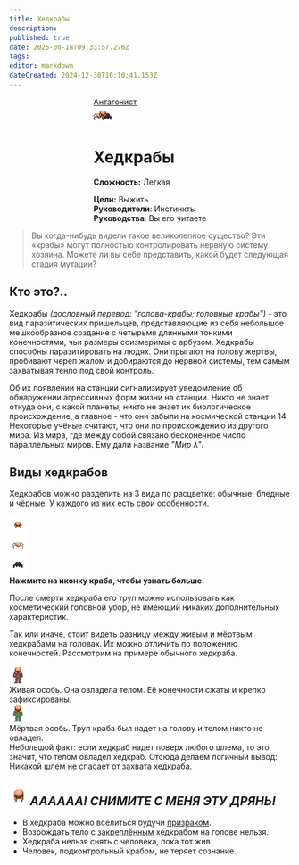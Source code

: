 ```yaml
---
title: Хедкрабы
description: 
published: true
date: 2025-08-18T09:33:57.276Z
tags: 
editor: markdown
dateCreated: 2024-12-30T16:10:41.153Z
---
```


<div style="display: flex; justify-content: center;">
<div class="roles-passport antag">
  <div class="title antag"><a href="/roles/antagonists">Антагонист</a></div>
  <div>
    <div><div><img src="/roles/headcrabs.png"></div></div>
  <div><div>
    <h1>Хедкрабы</h1>
    <p><strong>Сложность:</strong> Легкая</p>
    <strong>Цели:</strong> Выжить<br>
    <b>Руководители</b>:  Инстинкты<br>
    <b>Руководства</b>: Вы его читаете
  </div></div>
  </div>
</div>
</div>

> Вы когда-нибудь видели такое великолепное существо? Эти «крабы» могут полностью контролировать нервную систему хозяина. Можете ли вы себе представить, какой будет следующая стадия мутации?

## Кто это?..

Хедкрабы <i>(дословный перевод: "голова-крабы; головные крабы")</i> - это вид паразитических пришельцев, представляющие из себя небольшое мешкообразное создание с четырьмя длинными тонкими конечностями, чьи размеры соизмеримы с арбузом. Хедкрабы способны паразитировать на людях. Они прыгают на голову жертвы, пробивают череп жалом и добираются до нервной системы, тем самым захватывая тенло под свой контроль.

Об их появлении на станции сигнализирует уведомление об обнаружении агрессивных форм жизни на станции. Никто не знает откуда они, с какой планеты, никто не знает их биологическое происхождение, а главное - что они забыли на космической станции 14. Некоторые учёные считают, что они по происхождению из другого мира. Из мира, где между собой связано бесконечное число параллельных миров. Ему дали название <i>"Мир λ"</i>.

## Виды хедкрабов
Хедкрабов можно разделить на 3 вида по расцветке: обычные, бледные и чёрные. У каждого из них есть свои особенности.



<p></p>
<div id="main-crab">
  <div id="stupid-crabs">
 		<div class="passive-crab"><img id="def-crab" src="/roles/headcrabs/headcrab-beautiful.png"></div>
  	<div class="passive-crab"><img id="fast-crab" src="/roles/headcrabs/headcrab-fast.png"></div>
  	<div class="passive-crab"><img id="poison-crab" src="/roles/headcrabs/headcrab-poison.png"></div>
  </div>
 	<div id="big-brain-crab">
    <div id="crabs-info"><strong>Нажмите на иконку краба, чтобы узнать больше.</strong></div>
    <div id="def-crab-text" style="display: none;"><b>Обычный хедкраб</b><p>Они бежевого окраса и распологают конечности больше вперёд-назад. Они ничем не выделяются от других видов своего рода. Зато они красивые.</div>
  	<div id="fast-crab-text" style="display: none;"><b>Быстрый хедкраб</b><p>Они бежевого окраса и распологают конечности больше в стороны. Они отличаются увеличенной скоростью передвижения благодаря длинным конечностям.</div>
  	<div id="poison-crab-text" style="display: none;"><b>Ядовитый хедкраб</b><p>Они чёрного цвета. Они ядовитые и помимо остальных паразитических способностей он наносит урон ядами хозяину.</div>
  </div>
</div>
<p>



После смерти хедкраба его труп можно использовать как косметический головной убор, не имеющий никаких дополнительных характеристик. 
<p>Так или иначе, стоит видеть разницу между живым и мёртвым хедкрабами на головах. Их можно отличить по положению конечностей. Рассмотрим на примере обычного хедкраба.</p>
<p>


  
<div id="who-is-who">
  <div id="first-crab">
    <div id="top-part">
      <div class="alive-crab" id="gif-crab">
        <img src="/roles/headcrabs/humacrab-alive.gif">
      </div>
    </div>
    <div class="bottom-part">
      <span>Живая особь. Она овладела телом. Её конечности сжаты и крепко зафиксированы.</span>
    </div>
  </div>
  <div id="second-crab">
    <div id="top-part">
      <div class="dead-crab" id="gif-crab">
        <img src="/roles/headcrabs/humacrab-dead.gif">
      </div>
    </div>
    <div class="bottom-part">
      <span>Мёртвая особь. Труп краба был надет на голову и телом никто не овладел.</span>
    </div>
  </div>
</div>
<div class="bottom-part">Небольшой факт: если хедкраб надет поверх любого шлема, то это значит, что телом овладел хедкраб. Отсюда делаем логичный вывод: Никакой	шлем не спасает от захвата хедкраба.</div>


## <img src="/roles/headcrabs/equipped-helmet.png" width="32" height="32"> <i>АААААА! СНИМИТЕ С МЕНЯ ЭТУ ДРЯНЬ!</i>
<ul>
	<li>В хедкраба можно вселиться будучи <a href="https://wiki.wwdp.ee/ru/roles/ghost">призраком</a>.
  <li>Возрождать тело с <u>закреплённым</u> хедкрабом на голове нельзя.
	<li>Хедкраба нельзя снять с человека, пока тот жив.
	<li>Человек, подконтрольный крабом, не теряет сознание.
</ul>

<div class="table"></div>